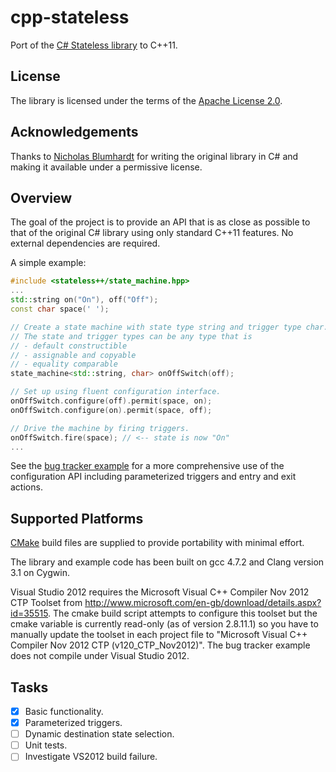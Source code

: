 cpp-stateless
=============

Port of the [C# Stateless library](https://code.google.com/p/stateless/) to C++11.

License
-------
The library is licensed under the terms of the [Apache License 2.0](http://www.apache.org/licenses/LICENSE-2.0.html).

Acknowledgements
----------------
Thanks to [Nicholas Blumhardt](http://nblumhardt.com/) for writing the original library in C#
and making it available under a permissive license.

Overview
--------
The goal of the project is to provide an API that is as close as possible to that of the original
C# library using only standard C++11 features. No external dependencies are required.

A simple example:
```cpp
#include <stateless++/state_machine.hpp>
...
std::string on("On"), off("Off");
const char space(' ');

// Create a state machine with state type string and trigger type char.
// The state and trigger types can be any type that is
// - default constructible
// - assignable and copyable
// - equality comparable
state_machine<std::string, char> onOffSwitch(off);

// Set up using fluent configuration interface.
onOffSwitch.configure(off).permit(space, on);
onOffSwitch.configure(on).permit(space, off);

// Drive the machine by firing triggers.
onOffSwitch.fire(space); // <-- state is now "On"
...
```

See the [bug tracker example](examples/bug_tracker/bug.cpp) for a more comprehensive use of the configuration API including
parameterized triggers and entry and exit actions.

Supported Platforms
-------------------
[CMake](http://www.cmake.org/) build files are supplied to provide portability with minimal effort.

The library and example code has been built on gcc 4.7.2 and Clang version 3.1 on Cygwin.

Visual Studio 2012 requires the Microsoft Visual C++ Compiler Nov 2012 CTP
Toolset from http://www.microsoft.com/en-gb/download/details.aspx?id=35515.
The cmake build script attempts to configure this toolset but the cmake variable is currently
read-only (as of version 2.8.11.1) so you have to manually update the toolset in each project file
to "Microsoft Visual C++ Compiler Nov 2012 CTP (v120_CTP_Nov2012)".
The bug tracker example does not compile under Visual Studio 2012.

Tasks
----
- [x] Basic functionality.
- [x] Parameterized triggers.
- [ ] Dynamic destination state selection.
- [ ] Unit tests.
- [ ] Investigate VS2012 build failure.
